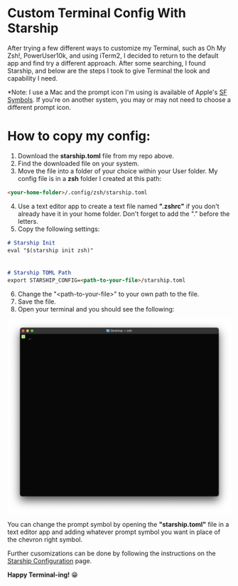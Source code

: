 # Custom Terminal Config With Starship

After trying a few different ways to customize my Terminal, such as Oh My Zsh!, PowerUser10k, and using iTerm2, I decided to return to the default app and find try a different approach. After some searching, I found Starship, and below are the steps I took to give Terminal the look and capability I need.

*Note: I use a Mac and the prompt icon I'm using is available of Apple's [SF Symbols](https://developer.apple.com/sf-symbols/). If you're on another system, you may or may not need to choose a different prompt icon.

# How to copy my config:
1. Download the **starship.toml** file from my repo above.
2. Find the downloaded file on your system.
3. Move the file into a folder of your choice within your User folder. My config file is in a **zsh** folder I created at this path:
```markdown
<your-home-folder>/.config/zsh/starship.toml
```
4. Use a text editor app to create a text file named **".zshrc"** if you don't already have it in your home folder. Don't forget to add the "." before the letters.
5. Copy the following settings:
```markdown
# Starship Init
eval "$(starship init zsh)"


# Starship TOML Path
export STARSHIP_CONFIG=<path-to-your-file>/starship.toml
``` 
6. Change the "\<path-to-your-file>" to your own path to the file.
7. Save the file.
8. Open your terminal and you should see the following:

![Cusomized Starship Terminal Prompt](/ss0.png "Cusomized Starship Terminal Prompt")


You can change the prompt symbol by opening the **"starship.toml"** file in a text editor app and  adding whatever prompt symbol you want in place of the chevron right symbol.

Further cusomizations can be done by following the instructions on the [Starship Configuration](https://starship.rs/config/#prompt) page.

**Happy Terminal-ing!** 😁
